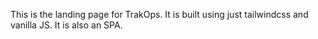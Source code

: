 This is the landing page for TrakOps. It is built using just tailwindcss and vanilla JS. It is also an SPA.
